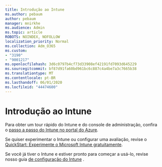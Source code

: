 ```yaml
---
title: Introdução ao Intune
ms.author: pebaum
author: pebaum
manager: mnirkhe
ms.audience: Admin
ms.topic: article
ROBOTS: NOINDEX, NOFOLLOW
localization_priority: Normal
ms.collection: Adm_O365
ms.custom:
- "3190"
- "9001217"
ms.openlocfilehash: 3d6c0797b4cf73d33908ef42191fd7093d645229
ms.sourcegitcommit: bf87d91fa60bd961bc6c887c4a4be7a3c7665b38
ms.translationtype: MT
ms.contentlocale: pt-BR
ms.lasthandoff: 06/01/2020
ms.locfileid: "44474600"
---
```

# <a name="getting-started-with-intune"></a>Introdução ao Intune

Para obter um tour rápido do Intune e do console de administração, confira o [passo a passo do Intune no portal do Azure](https://docs.microsoft.com/intune/fundamentals/tutorial-walkthrough-intune-portal).

Se quiser experimentar o Intune ou configurar uma avaliação, revise o [QuickStart: Experimente o Microsoft Intune gratuitamente](https://docs.microsoft.com/intune/fundamentals/free-trial-sign-up).

Se você já tiver o Intune e estiver pronto para começar a usá-lo, revise nosso guia [de configuração do Intune](https://docs.microsoft.com/intune/fundamentals/setup-steps) . 